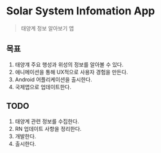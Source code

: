 # Solar System Infomation App

> 태양계 정보 알아보기 앱

## 목표
1. 태양걔 주요 행성과 위성의 정보를 알아볼 수 있다.
2. 애니메이션을 통해 UX적으로 사용자 경험을 만든다.
3. Android 어플리케이션을 출시한다.
4. 국제앱으로 업데이트한다.


## TODO
1. 태양계 관련 정보를 수집한다.
2. RN 업데이트 사항을 정리한다.
3. 개발한다.
4. 출시한다.
